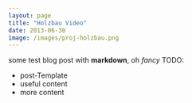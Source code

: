```yaml
---
layout: page
title: "Holzbau Video"
date: 2013-06-30
image: /images/proj-holzbau.png
---
```


some test blog post with **markdown**, oh *fancy*
TODO:
* post-Template
* useful content
* more content

